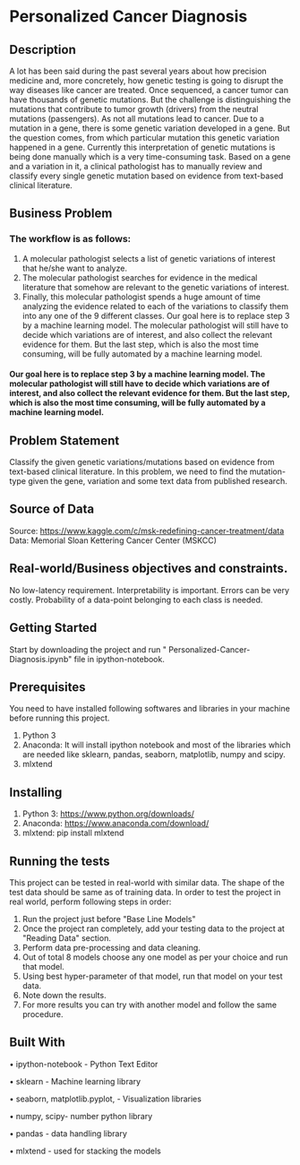 # Personalized Cancer Diagnosis
## Description
A lot has been said during the past several years about how precision medicine and, more concretely, how genetic testing is going to disrupt the way diseases like cancer are treated.
Once sequenced, a cancer tumor can have thousands of genetic mutations. But the challenge is distinguishing the mutations that contribute to tumor growth (drivers) from the neutral mutations (passengers). As not all mutations lead to cancer.
Due to a mutation in a gene, there is some genetic variation developed in a gene. But the question comes, from which particular mutation this genetic variation happened in a gene. Currently this interpretation of genetic mutations is being done manually which is a very time-consuming task. Based on a gene and a variation in it, a clinical pathologist has to manually review and classify every single genetic mutation based on evidence from text-based clinical literature.

## Business Problem
### The workflow is as follows:
1. A molecular pathologist selects a list of genetic variations of interest that he/she want to analyze.
2. The molecular pathologist searches for evidence in the medical literature that somehow are relevant to the genetic variations of interest.
3. Finally, this molecular pathologist spends a huge amount of time analyzing the evidence related to each of the variations to classify them into any one of the 9 different classes.
Our goal here is to replace step 3 by a machine learning model. The molecular pathologist will still have to decide which variations are of interest, and also collect the relevant evidence for them. But the last step, which is also the most time consuming, will be fully automated by a machine learning model.

#### Our goal here is to replace step 3 by a machine learning model. The molecular pathologist will still have to decide which variations are of interest, and also collect the relevant evidence for them. But the last step, which is also the most time consuming, will be fully automated by a machine learning model.

## Problem Statement
Classify the given genetic variations/mutations based on evidence from text-based clinical literature. In this problem, we need to find the mutation-type given the gene, variation and some text data from published research.

## Source of Data
Source: https://www.kaggle.com/c/msk-redefining-cancer-treatment/data
Data: Memorial Sloan Kettering Cancer Center (MSKCC)

## Real-world/Business objectives and constraints.
No low-latency requirement.
Interpretability is important.
Errors can be very costly.
Probability of a data-point belonging to each class is needed.

## Getting Started
Start by downloading the project and run " Personalized-Cancer-Diagnosis.ipynb" file in ipython-notebook.

## Prerequisites
You need to have installed following softwares and libraries in your machine before running this project.
1. Python 3
2. Anaconda: It will install ipython notebook and most of the libraries which are needed like sklearn, pandas, seaborn, matplotlib, numpy and scipy.
3. mlxtend

## Installing
1. Python 3: https://www.python.org/downloads/
2. Anaconda: https://www.anaconda.com/download/
3. mlxtend: pip install mlxtend

## Running the tests
This project can be tested in real-world with similar data. The shape of the test data should be same as of training data. In order to test the project in real world, perform following steps in order:
1. Run the project just before "Base Line Models"
2. Once the project ran completely, add your testing data to the project at "Reading Data" section.
3. Perform data pre-processing and data cleaning.
4. Out of total 8 models choose any one model as per your choice and run that model.
5. Using best hyper-parameter of that model, run that model on your test data.
6. Note down the results.
7. For more results you can try with another model and follow the same procedure.

## Built With
•	ipython-notebook - Python Text Editor

•	sklearn - Machine learning library

•	seaborn, matplotlib.pyplot, - Visualization libraries

•	numpy, scipy- number python library

•	pandas - data handling library

•	mlxtend - used for stacking the models
